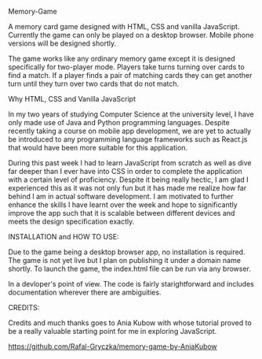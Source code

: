 Memory-Game

A memory card game designed with HTML, CSS and vanilla JavaScript. Currently the game can only be played on a desktop browser. Mobile phone versions will be designed shortly.

The game works like any ordinary memory game except it is designed specifically for two-player mode. Players take turns turning over cards to find a match. If a player finds a pair of matching cards they can get another turn until they turn over two cards that do not match.

Why HTML, CSS and Vanilla JavaScript

In my two years of studying Computer Science at the university level, I have only made use of Java and Python programming languages. Despite recently taking a course on mobile app development, we are yet to actually be introduced to any programming language frameworks such as React.js that would have been more suitable for this application. 

During this past week I had to learn JavaScript from scratch as well as dive far deeper than I ever have into CSS in order to complete the application with a certain level of proficiency. Despite it being really hectic, I am glad I experienced this as it was not only fun but it has made me realize how far behind I am in actual software development. I am motivated to further enhance the skills I have learnt over the week and hope to significantly improve the app such that it is scalable between different devices and meets the design specification exactly.

INSTALLATION and HOW TO USE:

Due to the game being a desktop browser app, no installation is required. The game is not yet live but I plan on publishing it under a domain name shortly. To launch the game, the index.html file can be run via any browser.

In a devloper's point of view. The code is fairly starightforward and includes documentation wherever there are ambiguities. 

CREDITS:

Credits and much thanks goes to Ania Kubow with whose tutorial proved to be a really valuable starting point for me in exploring JavaScript.

https://github.com/Rafal-Gryczka/memory-game-by-AniaKubow



